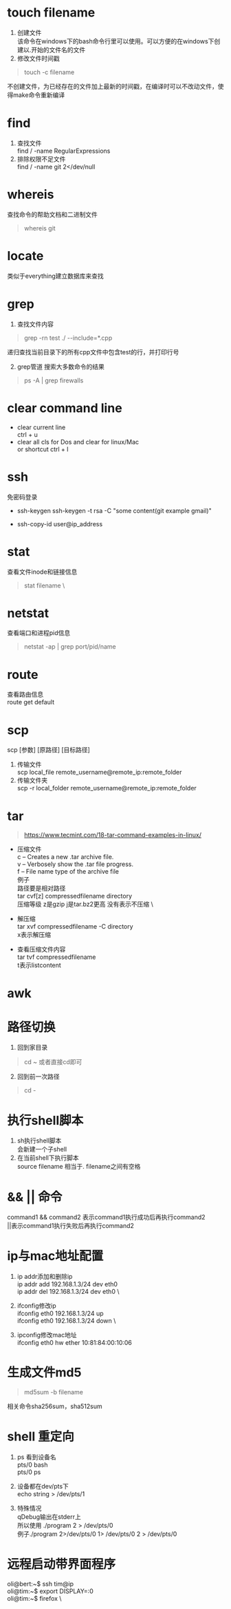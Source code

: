 # touch filename
1. 创建文件 \
该命令在windows下的bash命令行里可以使用。可以方便的在windows下创建以.开始的文件名的文件
2. 修改文件时间戳
> touch -c filename

不创建文件，为已经存在的文件加上最新的时间戳，在编译时可以不改动文件，使得make命令重新编译

# find
1. 查找文件 \
find / -name RegularExpressions
2. 排除权限不足文件 \
find / -name git 2</dev/null

# whereis
查找命令的帮助文档和二进制文件
> whereis git

# locate
类似于everything建立数据库来查找

# grep
1. 查找文件内容
> grep -rn test ./ --include=*.cpp

递归查找当前目录下的所有cpp文件中包含test的行，并打印行号

2. grep管道
搜索大多数命令的结果
> ps -A | grep firewalls

# clear command line
* clear current line \
ctrl + u
* clear all
cls for Dos and clear for linux/Mac \
or shortcut ctrl + l

# ssh
免密码登录

* ssh-keygen
ssh-keygen -t rsa -C "some content(git example gmail)"

* ssh-copy-id user@ip_address

# stat
查看文件inode和链接信息
> stat filename \

# netstat
查看端口和进程pid信息
> netstat -ap | grep port/pid/name

# route
查看路由信息 \
route get default

# scp
scp [参数] [原路径] [目标路径]
1. 传输文件 \
scp local_file remote_username@remote_ip:remote_folder  
2. 传输文件夹 \
scp -r local_folder remote_username@remote_ip:remote_folder  

# tar
> https://www.tecmint.com/18-tar-command-examples-in-linux/

* 压缩文件 \
c – Creates a new .tar archive file. \
v – Verbosely show the .tar file progress. \
f – File name type of the archive file \
例子 \
路径要是相对路径 \
tar cvf[z] compressedfilename directory \
压缩等级 z是gzip j是tar.bz2更高 没有表示不压缩 \

* 解压缩 \
tar xvf compressedfilename -C directory  
x表示解压缩 

* 查看压缩文件内容 \
tar tvf compressedfilename \
t表示listcontent

# awk

# 路径切换
1. 回到家目录
> cd ~ 或者直接cd即可
2. 回到前一次路径
> cd -

# 执行shell脚本
1. sh执行shell脚本 \
会新建一个子shell
2.  在当前shell下执行脚本 \
source filename
相当于. filename之间有空格

# && || 命令
command1 && command2 表示command1执行成功后再执行command2 \
||表示command1执行失败后再执行command2

# ip与mac地址配置
1. ip addr添加和删除ip \
ip addr add 192.168.1.3/24 dev eth0 \
ip addr del 192.168.1.3/24 dev eth0 \

2. ifconfig修改ip \
ifconfig eth0 192.168.1.3/24 up \
ifconfig eth0 192.168.1.3/24 down \

3. ipconfig修改mac地址 \
ifconfig eth0 hw ether 10:81:84:00:10:06

# 生成文件md5
> md5sum -b filename

相关命令sha256sum，sha512sum

# shell 重定向
1. ps 看到设备名  
pts/0 bash \
pts/0 ps

2. 设备都在dev/pts下 \
echo string > /dev/pts/1

3. 特殊情况 \
qDebug输出在stderr上 \
所以使用 ./program 2 > /dev/pts/0 \
例子./program 2>/dev/pts/0 1> /dev/pts/0 2 > /dev/pts/0

# 远程启动带界面程序
oli@bert:~$ ssh tim@ip \
oli@tim:~$ export DISPLAY=:0 \
oli@tim:~$ firefox \